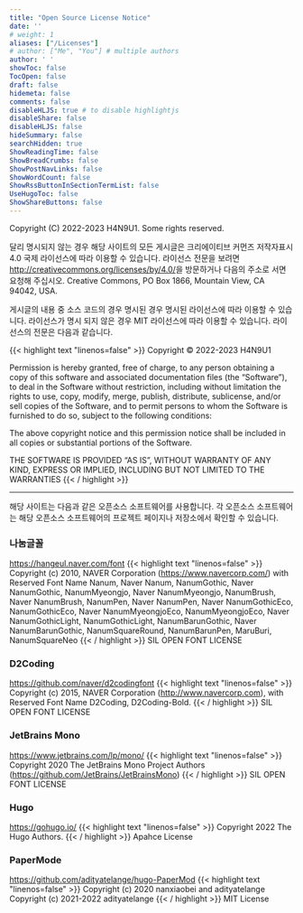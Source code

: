 ```yaml
---
title: "Open Source License Notice"
date: ''
# weight: 1
aliases: ["/Licenses"]
# author: ["Me", "You"] # multiple authors
author: ' '
showToc: false
TocOpen: false
draft: false
hidemeta: false
comments: false
disableHLJS: true # to disable highlightjs
disableShare: false
disableHLJS: false
hideSummary: false
searchHidden: true
ShowReadingTime: false
ShowBreadCrumbs: false
ShowPostNavLinks: false
ShowWordCount: false
ShowRssButtonInSectionTermList: false
UseHugoToc: false
ShowShareButtons: false
---
```


Copyright (C) 2022-2023 H4N9U1. Some rights reserved.

달리 명시되지 않는 경우 해당 사이트의 모든 게시글은 크리에이티브 커먼즈 저작자표시 4.0 국제 라이선스에 따라 이용할 수 있습니다. 라이선스 전문을 보려면 <http://creativecommons.org/licenses/by/4.0/>을 방문하거나 다음의 주소로 서면 요청해 주십시오. Creative Commons, PO Box 1866, Mountain View, CA 94042, USA.

게시글의 내용 중 소스 코드의 경우 명시된 경우 명시된 라이선스에 따라 이용할 수 있습니다. 라이선스가 명시 되지 않은 경우 MIT 라이선스에 따라 이용할 수 있습니다. 라이선스의 전문은 다음과 같습니다.

{{< highlight text "linenos=false" >}}
Copyright © 2022-2023 H4N9U1

Permission is hereby granted, free of charge, to any person
obtaining a copy of this software and associated documentation
files (the “Software”), to deal in the Software without
restriction, including without limitation the rights to use,
copy, modify, merge, publish, distribute, sublicense, and/or sell
copies of the Software, and to permit persons to whom the
Software is furnished to do so, subject to the following
conditions:

The above copyright notice and this permission notice shall be
included in all copies or substantial portions of the Software.

THE SOFTWARE IS PROVIDED “AS IS”, WITHOUT WARRANTY OF ANY KIND,
EXPRESS OR IMPLIED, INCLUDING BUT NOT LIMITED TO THE WARRANTIES
{{< / highlight >}}


---

해당 사이트는 다음과 같은 오픈소스 소프트웨어를 사용합니다. 각 오픈소스 소프트웨어는 해당 오픈소스 소프트웨어의 프로젝트 페이지나 저장소에서 확인할 수 있습니다.

### 나눔글꼴
<https://hangeul.naver.com/font>
{{< highlight text "linenos=false" >}}
Copyright (c) 2010, NAVER Corporation (https://www.navercorp.com/) with Reserved Font Name Nanum, Naver Nanum, NanumGothic, Naver NanumGothic, NanumMyeongjo, Naver NanumMyeongjo, NanumBrush, Naver NanumBrush, NanumPen, Naver NanumPen, Naver NanumGothicEco, NanumGothicEco, Naver NanumMyeongjoEco, NanumMyeongjoEco, Naver NanumGothicLight, NanumGothicLight, NanumBarunGothic, Naver NanumBarunGothic, NanumSquareRound, NanumBarunPen, MaruBuri, NanumSquareNeo
{{< / highlight >}}
SIL OPEN FONT LICENSE

### D2Coding
<https://github.com/naver/d2codingfont>
{{< highlight text "linenos=false" >}}
Copyright (c) 2015, NAVER Corporation (http://www.navercorp.com), with Reserved Font Name D2Coding, D2Coding-Bold.
{{< / highlight >}}
SIL OPEN FONT LICENSE

### JetBrains Mono
<https://www.jetbrains.com/lp/mono/>
{{< highlight text "linenos=false" >}}
Copyright 2020 The JetBrains Mono Project Authors (https://github.com/JetBrains/JetBrainsMono)
{{< / highlight >}}
SIL OPEN FONT LICENSE

### Hugo
<https://gohugo.io/>
{{< highlight text "linenos=false" >}}
Copyright 2022 The Hugo Authors.
{{< / highlight >}}
Apahce License

### PaperMode
<https://github.com/adityatelange/hugo-PaperMod>
{{< highlight text "linenos=false" >}}
Copyright (c) 2020 nanxiaobei and adityatelange
Copyright (c) 2021-2022 adityatelange
{{< / highlight >}}
MIT License